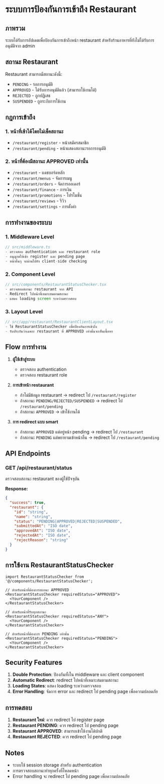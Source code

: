 # ระบบการป้องกันการเข้าถึง Restaurant

## ภาพรวม

ระบบได้รับการอัปเดตเพื่อป้องกันการเข้าถึงหน้า restaurant สำหรับร้านอาหารที่ยังไม่ได้รับการอนุมัติจาก admin

## สถานะ Restaurant

Restaurant สามารถมีสถานะดังนี้:
- `PENDING` - รอการอนุมัติ
- `APPROVED` - ได้รับการอนุมัติแล้ว (สามารถใช้งานได้)
- `REJECTED` - ถูกปฏิเสธ
- `SUSPENDED` - ถูกระงับการใช้งาน

## กฎการเข้าถึง

### 1. หน้าที่เข้าได้โดยไม่เช็คสถานะ
- `/restaurant/register` - หน้าสมัครสมาชิก
- `/restaurant/pending` - หน้าแสดงสถานะรอการอนุมัติ

### 2. หน้าที่ต้องมีสถานะ APPROVED เท่านั้น
- `/restaurant` - แดชบอร์ดหลัก
- `/restaurant/menus` - จัดการเมนู
- `/restaurant/orders` - จัดการออเดอร์
- `/restaurant/finance` - การเงิน
- `/restaurant/promotions` - โปรโมชั่น
- `/restaurant/reviews` - รีวิว
- `/restaurant/settings` - การตั้งค่า

## การทำงานของระบบ

### 1. Middleware Level
```typescript
// src/middleware.ts
- ตรวจสอบ authentication และ restaurant role
- อนุญาตให้เข้า register และ pending page
- หน้าอื่นๆ จะผ่านไปยัง client-side checking
```

### 2. Component Level
```typescript
// src/components/RestaurantStatusChecker.tsx
- ตรวจสอบสถานะ restaurant จาก API
- Redirect ไปหน้าที่เหมาะสมตามสถานะ
- แสดง loading screen ระหว่างตรวจสอบ
```

### 3. Layout Level
```typescript
// src/app/restaurant/RestaurantClientLayout.tsx
- ใช้ RestaurantStatusChecker เพื่อป้องกันการเข้าถึง
- รับประกันว่าเฉพาะ restaurant ที่ APPROVED เท่านั้นจะเห็นเนื้อหา
```

## Flow การทำงาน

1. **ผู้ใช้เข้าสู่ระบบ**
   - ตรวจสอบ authentication
   - ตรวจสอบ restaurant role

2. **การเข้าหน้า restaurant**
   - ถ้าไม่มีข้อมูล restaurant → redirect ไป `/restaurant/register`
   - ถ้าสถานะ `PENDING/REJECTED/SUSPENDED` → redirect ไป `/restaurant/pending`
   - ถ้าสถานะ `APPROVED` → เข้าใช้งานได้

3. **การ redirect แบบ smart**
   - ถ้าสถานะ `APPROVED` แต่อยู่หน้า pending → redirect ไป `/restaurant`
   - ถ้าสถานะ `PENDING` แต่พยายามเข้าหน้าอื่น → redirect ไป `/restaurant/pending`

## API Endpoints

### GET /api/restaurant/status
ตรวจสอบสถานะ restaurant ของผู้ใช้ปัจจุบัน

**Response:**
```json
{
  "success": true,
  "restaurant": {
    "id": "string",
    "name": "string",
    "status": "PENDING|APPROVED|REJECTED|SUSPENDED",
    "submittedAt": "ISO date",
    "approvedAt": "ISO date",
    "rejectedAt": "ISO date",
    "rejectReason": "string"
  }
}
```

## การใช้งาน RestaurantStatusChecker

```tsx
import RestaurantStatusChecker from '@/components/RestaurantStatusChecker';

// สำหรับหน้าที่ต้องการสถานะ APPROVED
<RestaurantStatusChecker requiredStatus="APPROVED">
  <YourComponent />
</RestaurantStatusChecker>

// สำหรับหน้าที่รับทุกสถานะ
<RestaurantStatusChecker requiredStatus="ANY">
  <YourComponent />
</RestaurantStatusChecker>

// สำหรับหน้าที่ต้องการ PENDING เท่านั้น
<RestaurantStatusChecker requiredStatus="PENDING">
  <YourComponent />
</RestaurantStatusChecker>
```

## Security Features

1. **Double Protection**: ป้องกันทั้งใน middleware และ client component
2. **Automatic Redirect**: redirect ไปหน้าที่เหมาะสมตามสถานะ
3. **Loading States**: แสดง loading ระหว่างตรวจสอบ
4. **Error Handling**: จัดการ error และ redirect ไป pending page เพื่อความปลอดภัย

## การทดสอบ

1. **Restaurant ใหม่**: ควร redirect ไป register page
2. **Restaurant PENDING**: ควร redirect ไป pending page
3. **Restaurant APPROVED**: สามารถเข้าใช้งานได้ปกติ
4. **Restaurant REJECTED**: ควร redirect ไป pending page

## Notes

- ระบบใช้ session storage สำหรับ authentication
- การตรวจสอบสถานะทำทุกครั้งที่โหลดหน้า
- Error handling จะ redirect ไป pending page เพื่อความปลอดภัย 